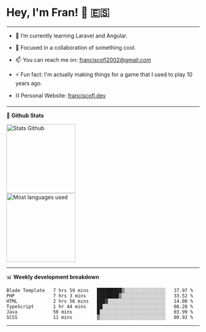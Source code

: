 # Hey, I'm Fran! 👋 :es:

-------

- 🌱 I’m currently learning Laravel and Angular.

- 👯 Focused in a collaboration of something cool.

- 📫 You can reach me on: franciscofl2002@gmail.com

- ⚡ Fun fact: I'm actually making things for a game that I used to play 10 years ago.

- ⛓  Personal Website: [franciscofl.dev](https://www.franciscofl.dev/)

-------

📝 **Github Stats**


<div align="left">
  <img height="180em" src="https://github-readme-stats.vercel.app/api?username=franciscofl12&count_private=true&show_icons=true&theme=dracula&bg_color=-45deg,282A36,3D3344" alt="Stats Github"/>
  <br>
  <img height="180em" src="https://github-readme-stats.vercel.app/api/top-langs/?username=franciscofl12&count_private&theme=dracula&bg_color=-45deg,282A36,3D3344&layout=compact&langs_count=6" alt="Most languages used"/>
</div>

-------

📊 **Weekly development breakdown**


<!--START_SECTION:waka-->

```text
Blade Template   7 hrs 59 mins   █████████▒░░░░░░░░░░░░░░░   37.97 %
PHP              7 hrs 3 mins    ████████▒░░░░░░░░░░░░░░░░   33.52 %
HTML             2 hrs 56 mins   ███▓░░░░░░░░░░░░░░░░░░░░░   14.00 %
TypeScript       1 hr 44 mins    ██░░░░░░░░░░░░░░░░░░░░░░░   08.28 %
Java             50 mins         █░░░░░░░░░░░░░░░░░░░░░░░░   03.99 %
SCSS             11 mins         ▒░░░░░░░░░░░░░░░░░░░░░░░░   00.92 %
```

<!--END_SECTION:waka-->

-------

